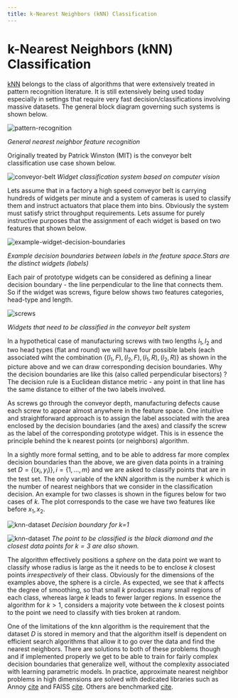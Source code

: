 ```yaml
---
title: k-Nearest Neighbors (kNN) Classification
---
```


# k-Nearest Neighbors (kNN) Classification

[kNN](https://www.semanticscholar.org/paper/Nearest-neighbor-pattern-classification-Cover-Hart/0efb841403aa6252b39ae6975c1cc5410554ef7b) belongs to the class of algorithms that were extensively treated in pattern recognition literature. It is still extensively being used today especially in settings that require very fast decision/classifications involving massive datasets. The general block diagram governing such systems is shown below.

![pattern-recognition](images/pattern-recognition.png)

*General nearest neighbor feature recognition*

Originally treated by Patrick Winston (MIT) is the conveyor belt classification use case shown below.

![conveyor-belt](images/conveyor-belt.png)
*Widget classification system based on computer vision*

Lets assume that in a factory a high speed conveyor belt is carrying hundreds of widgets per minute and a system of cameras is used to classify them and instruct actuators that place them into bins. Obviously the system must satisfy strict throughput requirements. Lets assume for purely instructive purposes that the assignment of each widget is based on two features that shown below. 

![example-widget-decision-boundaries](images/widget-example-decision-boundaries.png)

*Example decision boundaries between labels in the feature space.Stars are the distinct widgets (labels)*

Each pair of prototype widgets can be considered as defining a linear decision boundary - the line perpendicular to the line that connects them. So if the widget was screws, figure below shows two features categories, head-type and length.

![screws](images/screwlength.jpg)

*Widgets that need to be classified in the conveyor belt system*


In a hypothetical case of manufacturing screws with two lengths $l_1, l_2$ and two head types (flat and round) we will have four possible labels (each associated wiht the combination $\{(l_1, F), (l_2, F), (l_1,R), (l_2, R)\}$ as shown in the picture above and we can draw corresponding decision boundaries. Why the decision boundaries are like this (also called perpendicular bisectors) ? The decision rule is a Euclidean distance metric - any point in that line has the same distance to either of the two labels involved. 

As screws go through the conveyor depth, manufacturing defects cause each screw to appear almost anywhere in the feature space. One intuitive and straightforward approach is to assign the label associated with the area enclosed by the decision boundaries (and the axes) and classify the screw as the label of the corresponding prototype widget. This is in essence the principle behind the k nearest points (or neighbors) algorithm. 

In a sightly more formal setting, and to be able to address far more complex decision boundaries than the above, we are given data points in a training set $D = \{(x_i,y_i)\}, i=\{1, ..., m\}$ and we are asked to classify points that are in the test set. The only variable of the kNN algorithm is the number $k$ which is the number of nearest neighbors that we consider in the classification decision. An example for two classes is shown in the figures below for two cases of $k$. The plot corresponds to the case we have two features like before $x_1, x_2$.

![knn-dataset](images/Figure2.27b.png)
*Decision boundary for k=1*

![knn-dataset](images/Figure2.27a.png)
*The point to be classified is the black diamond and the closest data points for $k=3$ are also shown.*

The algorithm effectively positions a *sphere* on the data point we want to classify whose radius is large as the it needs to be to enclose $k$ closest points _irrespectively_ of their class. Obviously for the dimensions of the examples above, the sphere is a circle. As expected, we see that $k$ affects the degree of smoothing, so that small $k$ produces many small regions of each class, whereas large $k$ leads to fewer larger regions. In essence the algorithm for $k>1$, considers a majority vote between the $k$ closest points to the point we need to classify with ties broken at random.  

One of the limitations of the knn algorithm is the requirement that the dataset $D$ is stored in memory and that the algorithm itself is dependent on efficient search algorithms that allow it to go over the data and find the nearest neighbors. There are solutions to both of these problems though and if implemented properly we get to be able to train for fairly complex decision boundaries that generalize well, without the complexity associated with learning parametric models. In practice, approximate nearest neighbor problems in high dimensions are solved with dedicated libraries such as Annoy [cite](https://github.com/spotify/annoy) and FAISS [cite](https://github.com/facebookresearch/faiss). Others  are benchmarked [cite](https://github.com/erikbern/ann-benchmarks). 

